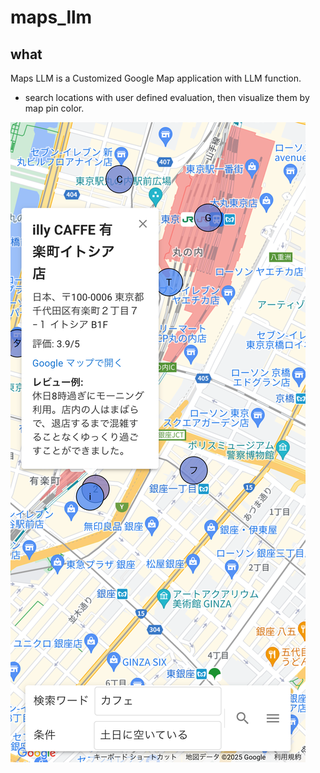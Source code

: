 # maps_llm

## what

Maps LLM is a Customized Google Map application with LLM function.

- search locations with user defined evaluation, then visualize them by map pin color.

![maps_llm_1](docs/img/maps_llm_1.png)
